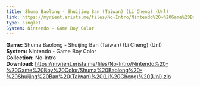 ```yaml
---
title: Shuma Baolong - Shuijing Ban (Taiwan) (Li Cheng) (Unl)
link: https://myrient.erista.me/files/No-Intro/Nintendo%20-%20Game%20Boy%20Color/Shuma%20Baolong%20-%20Shuijing%20Ban%20(Taiwan)%20(Li%20Cheng)%20(Unl).zip
type: single1
System: Nintendo - Game Boy Color
---
```

<b>Game:</b> Shuma Baolong - Shuijing Ban (Taiwan) (Li Cheng) (Unl)<br>
<b>System:</b> Nintendo - Game Boy Color<br>
<b>Collection:</b> No-Intro<br>
<b>Download:</b> https://myrient.erista.me/files/No-Intro/Nintendo%20-%20Game%20Boy%20Color/Shuma%20Baolong%20-%20Shuijing%20Ban%20(Taiwan)%20(Li%20Cheng)%20(Unl).zip
